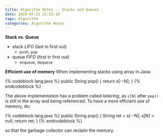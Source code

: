 ```yaml
---
title: Algorithm Notes -- Stacks and Queues
date: 2019-07-21 22:52:18
tags: Algorithm
categories: Algorithm Notes
---
```


**Stack vs. Queue**
- stack *LIFO* (last in first out)
	- `push`, `pop`
- queue *FIFO* (first in first out)
	- `enqueue`, `dequeue`

<!-- more -->

**Efficient use of memory**
When implementing stacks using array in Java:

{% codeblock lang:java %}
public String pop() {
	return s[--N];
}
{% endcodeblock %}

The above implementation has a problem called *loitering*, as `s[N]` after `pop()` is still in the array and being referenced. To have a more efficient use of memory, do:

{% codeblock lang:java %}
public String pop() {
	String ret = s[--N];
	s[N] = null;
	return ret;
}
{% endcodeblock %}

so that the garbage collector can reclaim the memory.